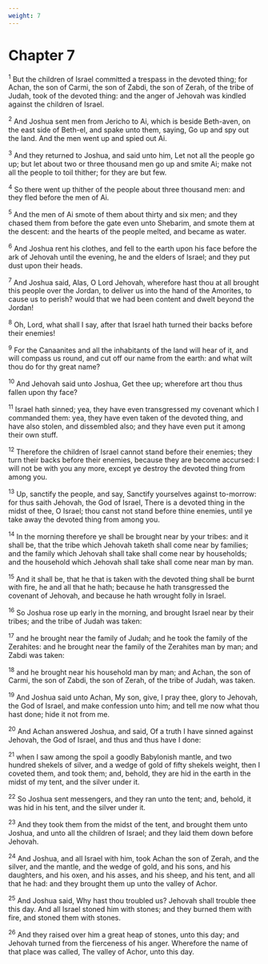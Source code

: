 ```yaml
---
weight: 7
---
```


# Chapter 7

<sup>1</sup> But the children of Israel committed a trespass in the devoted thing; for Achan, the son of Carmi, the son of Zabdi, the son of Zerah, of the tribe of Judah, took of the devoted thing: and the anger of Jehovah was kindled against the children of Israel. 

<sup>2</sup> And Joshua sent men from Jericho to Ai, which is beside Beth-aven, on the east side of Beth-el, and spake unto them, saying, Go up and spy out the land. And the men went up and spied out Ai. 

<sup>3</sup> And they returned to Joshua, and said unto him, Let not all the people go up; but let about two or three thousand men go up and smite Ai; make not all the people to toil thither; for they are but few. 

<sup>4</sup> So there went up thither of the people about three thousand men: and they fled before the men of Ai. 

<sup>5</sup> And the men of Ai smote of them about thirty and six men; and they chased them from before the gate even unto Shebarim, and smote them at the descent: and the hearts of the people melted, and became as water. 

<sup>6</sup> And Joshua rent his clothes, and fell to the earth upon his face before the ark of Jehovah until the evening, he and the elders of Israel; and they put dust upon their heads. 

<sup>7</sup> And Joshua said, Alas, O Lord Jehovah, wherefore hast thou at all brought this people over the Jordan, to deliver us into the hand of the Amorites, to cause us to perish? would that we had been content and dwelt beyond the Jordan! 

<sup>8</sup> Oh, Lord, what shall I say, after that Israel hath turned their backs before their enemies! 

<sup>9</sup> For the Canaanites and all the inhabitants of the land will hear of it, and will compass us round, and cut off our name from the earth: and what wilt thou do for thy great name? 

<sup>10</sup> And Jehovah said unto Joshua, Get thee up; wherefore art thou thus fallen upon thy face? 

<sup>11</sup> Israel hath sinned; yea, they have even transgressed my covenant which I commanded them: yea, they have even taken of the devoted thing, and have also stolen, and dissembled also; and they have even put it among their own stuff. 

<sup>12</sup> Therefore the children of Israel cannot stand before their enemies; they turn their backs before their enemies, because they are become accursed: I will not be with you any more, except ye destroy the devoted thing from among you. 

<sup>13</sup> Up, sanctify the people, and say, Sanctify yourselves against to-morrow: for thus saith Jehovah, the God of Israel, There is a devoted thing in the midst of thee, O Israel; thou canst not stand before thine enemies, until ye take away the devoted thing from among you. 

<sup>14</sup> In the morning therefore ye shall be brought near by your tribes: and it shall be, that the tribe which Jehovah taketh shall come near by families; and the family which Jehovah shall take shall come near by households; and the household which Jehovah shall take shall come near man by man. 

<sup>15</sup> And it shall be, that he that is taken with the devoted thing shall be burnt with fire, he and all that he hath; because he hath transgressed the covenant of Jehovah, and because he hath wrought folly in Israel. 

<sup>16</sup> So Joshua rose up early in the morning, and brought Israel near by their tribes; and the tribe of Judah was taken: 

<sup>17</sup> and he brought near the family of Judah; and he took the family of the Zerahites: and he brought near the family of the Zerahites man by man; and Zabdi was taken: 

<sup>18</sup> and he brought near his household man by man; and Achan, the son of Carmi, the son of Zabdi, the son of Zerah, of the tribe of Judah, was taken. 

<sup>19</sup> And Joshua said unto Achan, My son, give, I pray thee, glory to Jehovah, the God of Israel, and make confession unto him; and tell me now what thou hast done; hide it not from me. 

<sup>20</sup> And Achan answered Joshua, and said, Of a truth I have sinned against Jehovah, the God of Israel, and thus and thus have I done: 

<sup>21</sup> when I saw among the spoil a goodly Babylonish mantle, and two hundred shekels of silver, and a wedge of gold of fifty shekels weight, then I coveted them, and took them; and, behold, they are hid in the earth in the midst of my tent, and the silver under it. 

<sup>22</sup> So Joshua sent messengers, and they ran unto the tent; and, behold, it was hid in his tent, and the silver under it. 

<sup>23</sup> And they took them from the midst of the tent, and brought them unto Joshua, and unto all the children of Israel; and they laid them down before Jehovah. 

<sup>24</sup> And Joshua, and all Israel with him, took Achan the son of Zerah, and the silver, and the mantle, and the wedge of gold, and his sons, and his daughters, and his oxen, and his asses, and his sheep, and his tent, and all that he had: and they brought them up unto the valley of Achor. 

<sup>25</sup> And Joshua said, Why hast thou troubled us? Jehovah shall trouble thee this day. And all Israel stoned him with stones; and they burned them with fire, and stoned them with stones. 

<sup>26</sup> And they raised over him a great heap of stones, unto this day; and Jehovah turned from the fierceness of his anger. Wherefore the name of that place was called, The valley of Achor, unto this day. 


